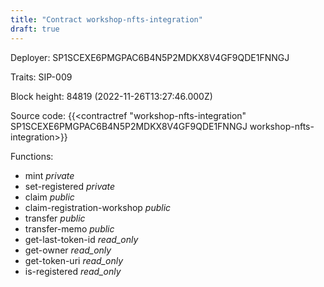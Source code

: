 ```yaml
---
title: "Contract workshop-nfts-integration"
draft: true
---
```

Deployer: SP1SCEXE6PMGPAC6B4N5P2MDKX8V4GF9QDE1FNNGJ

Traits:
SIP-009 



Block height: 84819 (2022-11-26T13:27:46.000Z)

Source code: {{<contractref "workshop-nfts-integration" SP1SCEXE6PMGPAC6B4N5P2MDKX8V4GF9QDE1FNNGJ workshop-nfts-integration>}}

Functions:

* mint _private_
* set-registered _private_
* claim _public_
* claim-registration-workshop _public_
* transfer _public_
* transfer-memo _public_
* get-last-token-id _read_only_
* get-owner _read_only_
* get-token-uri _read_only_
* is-registered _read_only_
